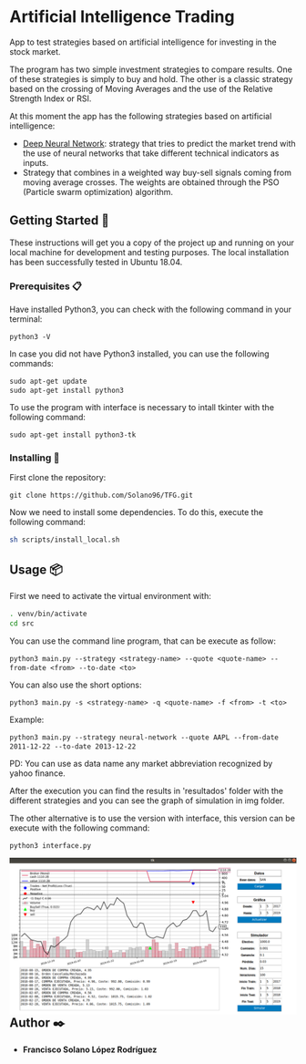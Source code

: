 # Artificial Intelligence Trading

App to test strategies based on artificial intelligence for investing in the stock market.

The program has two simple investment strategies to compare results. One of these strategies is simply to buy and hold. The other is a classic strategy based on the crossing of Moving Averages and the use of the Relative Strength Index or RSI.

At this moment the app has the following strategies based on artificial intelligence:
* [Deep Neural Network](https://solano96.github.io/AI-Strategies-StockMarket/docs/neural_network): strategy that tries to predict the market trend with the use of neural networks that take different technical indicators as inputs.
* Strategy that combines in a weighted way buy-sell signals coming from moving average crosses. The weights are obtained through the PSO (Particle swarm optimization) algorithm.

## Getting Started 🚀

These instructions will get you a copy of the project up and running on your local machine for development and testing purposes. The local installation has been successfully tested in Ubuntu 18.04.

### Prerequisites 📋

Have installed Python3, you can check with the following command in your terminal:

```
python3 -V
```

In case you did not have Python3 installed, you can use the following commands:

```
sudo apt-get update
sudo apt-get install python3
```

To use the program with interface is necessary to intall tkinter with the following command:
```
sudo apt-get install python3-tk
```

### Installing 🔧

First clone the repository:
```
git clone https://github.com/Solano96/TFG.git
```

Now we need to install some dependencies. To do this, execute the following command:

```bash
sh scripts/install_local.sh
```

## Usage 📦

First we need to activate the virtual environment with:

```bash
. venv/bin/activate
cd src
```

You can use the command line program, that can be execute as follow:

```
python3 main.py --strategy <strategy-name> --quote <quote-name> --from-date <from> --to-date <to>
```

You can also use the short options:

```
python3 main.py -s <strategy-name> -q <quote-name> -f <from> -t <to>
```

Example:

```
python3 main.py --strategy neural-network --quote AAPL --from-date 2011-12-22 --to-date 2013-12-22
```

PD: You can use as data name any market abbreviation recognized by yahoo finance.

After the execution you can find the results in 'resultados' folder with the different strategies and you can see the graph of simulation in img folder.

The other alternative is to use the version with interface, this version can be execute with the following command:

```
python3 interface.py
```

<img src="docs/interfaz.png"
     style="float: left; margin-right: 10px;" />

## Author ✒️

* **Francisco Solano López Rodríguez**
